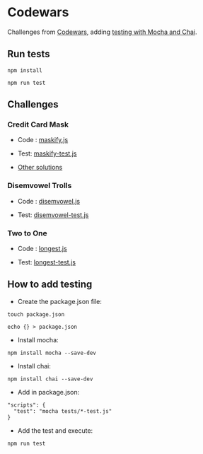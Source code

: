 # Codewars

Challenges from [Codewars](https://www.codewars.com), adding [testing with Mocha and Chai](https://www.codementor.io/davidtang/unit-testing-and-tdd-in-node-js-part-1-8t714s877).

## Run tests

```
npm install
```

```
npm run test
```


## Challenges

### Credit Card Mask

  - Code : [maskify.js](src/creditCardMask/maskify.js)

  - Test: [maskify-test.js](tests/maskify-test.js)

  - [Other solutions](src/creditCardMask/otherSolutions.md)

### Disemvowel Trolls

  - Code : [disemvowel.js](src/disemvowelTrolls/disemvowel.js)

  - Test: [disemvowel-test.js](tests/disemvowel-test.js)

### Two to One

  - Code : [longest.js](src/twoToOne/longest.js)

  - Test: [longest-test.js](tests/longest-test.js)

## How to add testing

- Create the package.json file:
```
touch package.json

echo {} > package.json
```

- Install mocha:
```
npm install mocha --save-dev
```

- Install chai:
```
npm install chai --save-dev
```

- Add in package.json:

```
"scripts": {
  "test": "mocha tests/*-test.js"
}
```

- Add the test and execute:

```
npm run test
```